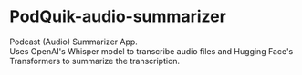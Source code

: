 # PodQuik-audio-summarizer
 Podcast (Audio) Summarizer App. <br>
 Uses OpenAI's Whisper model to transcribe audio files and Hugging Face's Transformers to summarize the transcription.
